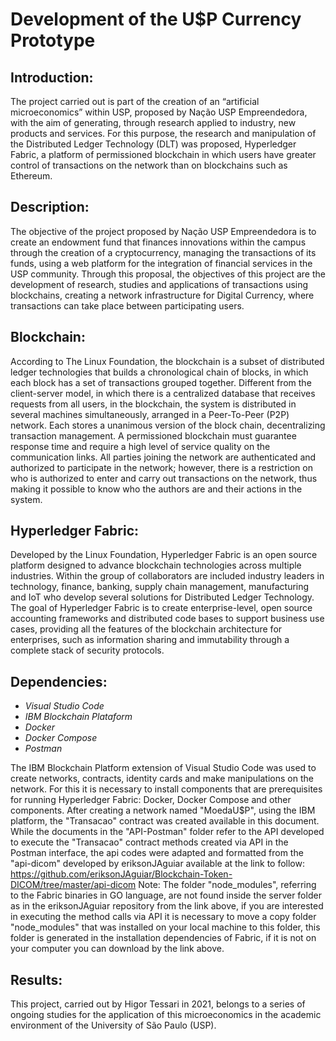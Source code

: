 # Development of the U$P Currency Prototype

## Introduction:
The project carried out is part of the creation of an “artificial microeconomics” within USP, proposed by Nação USP Empreendedora, with the aim of generating, through research applied to industry, new products and services.
For this purpose, the research and manipulation of the Distributed Ledger Technology (DLT) was proposed, Hyperledger Fabric, a platform of permissioned blockchain in which users have greater control of transactions on the network than on blockchains such as Ethereum.

## Description:
The objective of the project proposed by Nação USP Empreendedora is to create an endowment fund that finances innovations within the campus through the creation of a cryptocurrency, managing the transactions of its funds, using a web platform for the integration of financial services in the USP community.
Through this proposal, the objectives of this project are the development of research, studies and applications of transactions using blockchains, creating a network infrastructure for Digital Currency, where transactions can take place between participating users.

## Blockchain:
According to The Linux Foundation, the blockchain is a subset of distributed ledger technologies that builds a chronological chain of blocks, in which each block has a set of transactions grouped together.
Different from the client-server model, in which there is a centralized database that receives requests from all users, in the blockchain, the system is distributed in several machines simultaneously, arranged in a Peer-To-Peer (P2P) network. Each stores a unanimous version of the block chain, decentralizing transaction management.
A permissioned blockchain must guarantee response time and require a high level of service quality on the communication links. All parties joining the network are authenticated and authorized to participate in the network; however, there is a restriction on who is authorized to enter and carry out transactions on the network, thus making it possible to know who the authors are and their actions in the system.

## Hyperledger Fabric:
Developed by the Linux Foundation, Hyperledger Fabric is an open source platform designed to advance blockchain technologies across multiple industries. Within the group of collaborators are included industry leaders in technology, finance, banking, supply chain management, manufacturing and IoT who develop several solutions for Distributed Ledger Technology.
The goal of Hyperledger Fabric is to create enterprise-level, open source accounting frameworks and distributed code bases to support business use cases, providing all the features of the blockchain architecture for enterprises, such as information sharing and immutability through a complete stack of security protocols.

## Dependencies:
 - *Visual Studio Code*
 - *IBM Blockchain Plataform*
 - *Docker*
 - *Docker Compose*
 - *Postman*

The IBM Blockchain Platform extension of Visual Studio Code was used to create networks, contracts, identity cards and make manipulations on the network. For this it is necessary to install components that are prerequisites for running Hyperledger Fabric: Docker, Docker Compose and other components.
After creating a network named "MoedaU$P", using the IBM platform, the "Transacao" contract was created available in this document.
While the documents in the "API-Postman" folder refer to the API developed to execute the "Transacao" contract methods created via API in the Postman interface, the api codes were adapted and formatted from the "api-dicom" developed by eriksonJAguiar available at the link to follow:
https://github.com/eriksonJAguiar/Blockchain-Token-DICOM/tree/master/api-dicom
Note: The folder "node_modules", referring to the Fabric binaries in GO language, are not found inside the server folder as in the eriksonJAguiar repository from the link above, if you are interested in executing the method calls via API it is necessary to move a copy folder "node_modules" that was installed on your local machine to this folder, this folder is generated in the installation dependencies of Fabric, if it is not on your computer you can download by the link above.

## Results:
This project, carried out by Higor Tessari in 2021, belongs to a series of ongoing studies for the application of this microeconomics in the academic environment of the University of São Paulo (USP).
